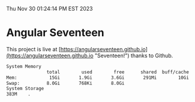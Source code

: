 Thu Nov 30 01:24:14 PM EST 2023

# Angular Seventeen


This project is live at [https://angularseventeen.github.io](https://angularseventeen.github.io "Seventeen!") thanks to Github.

```bash
System Memory
               total        used        free      shared  buff/cache   available
Mem:            15Gi       1.9Gi       3.6Gi       291Mi        10Gi        13Gi
Swap:          8.0Gi       768Ki       8.0Gi
System Storage
383M	.
